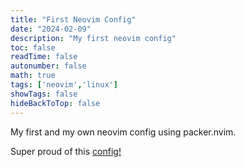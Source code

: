 ```yaml
---
title: "First Neovim Config"
date: "2024-02-09"
description: "My first neovim config"
toc: false
readTime: false
autonumber: false
math: true
tags: ['neovim','linux']
showTags: false
hideBackToTop: false
---
```


My first and my own neovim config using packer.nvim.

Super proud of this [config!][1]

[1]: https://github.com/0ju1c3/custom_nvim_config
